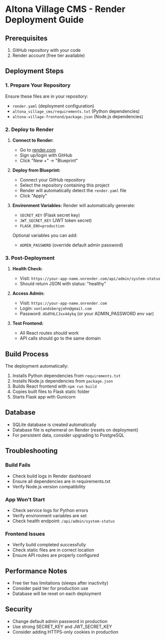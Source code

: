 # Altona Village CMS - Render Deployment Guide

## Prerequisites

1. GitHub repository with your code
2. Render account (free tier available)

## Deployment Steps

### 1. Prepare Your Repository

Ensure these files are in your repository:
- `render.yaml` (deployment configuration)
- `altona_village_cms/requirements.txt` (Python dependencies)
- `altona-village-frontend/package.json` (Node.js dependencies)

### 2. Deploy to Render

1. **Connect to Render:**
   - Go to [render.com](https://render.com)
   - Sign up/login with GitHub
   - Click "New +" → "Blueprint"

2. **Deploy from Blueprint:**
   - Connect your GitHub repository
   - Select the repository containing this project
   - Render will automatically detect the `render.yaml` file
   - Click "Apply"

3. **Environment Variables:**
   Render will automatically generate:
   - `SECRET_KEY` (Flask secret key)
   - `JWT_SECRET_KEY` (JWT token secret)
   - `FLASK_ENV=production`

   Optional variables you can add:
   - `ADMIN_PASSWORD` (override default admin password)

### 3. Post-Deployment

1. **Health Check:**
   - Visit: `https://your-app-name.onrender.com/api/admin/system-status`
   - Should return JSON with status: "healthy"

2. **Access Admin:**
   - Visit: `https://your-app-name.onrender.com`
   - Login: `vonlandsbergjohn@gmail.com`
   - Password: `dGdFHLCJxx44ykq` (or your ADMIN_PASSWORD env var)

3. **Test Frontend:**
   - All React routes should work
   - API calls should go to the same domain

## Build Process

The deployment automatically:
1. Installs Python dependencies from `requirements.txt`
2. Installs Node.js dependencies from `package.json`
3. Builds React frontend with `npm run build`
4. Copies built files to Flask static folder
5. Starts Flask app with Gunicorn

## Database

- SQLite database is created automatically
- Database file is ephemeral on Render (resets on deployment)
- For persistent data, consider upgrading to PostgreSQL

## Troubleshooting

### Build Fails
- Check build logs in Render dashboard
- Ensure all dependencies are in requirements.txt
- Verify Node.js version compatibility

### App Won't Start
- Check service logs for Python errors
- Verify environment variables are set
- Check health endpoint: `/api/admin/system-status`

### Frontend Issues
- Verify build completed successfully
- Check static files are in correct location
- Ensure API routes are properly configured

## Performance Notes

- Free tier has limitations (sleeps after inactivity)
- Consider paid tier for production use
- Database will be reset on each deployment

## Security

- Change default admin password in production
- Use strong SECRET_KEY and JWT_SECRET_KEY
- Consider adding HTTPS-only cookies in production
